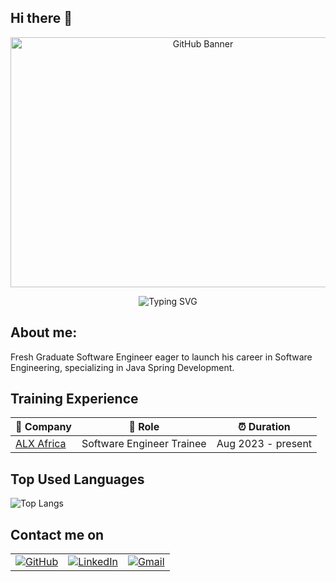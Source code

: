 ## Hi there 👋

<!-- ----------- HEAD SECTION ------------ -->

<p align="center">
    <img src="https://user-images.githubusercontent.com/74038190/212749695-a6817c5a-a794-462b-afca-1b5ce7dd5e63.gif" alt="GitHub Banner" width="600" height="400"/>
</p>

<p align="center">
    <img src="https://readme-typing-svg.herokuapp.com?font=Fira+Code&size=25&pause=1000&center=true&vCenter=true&random=false&width=500&height=65&lines=Hi+there+%F0%9F%91%8B%2C+I'm+Mohamed+Yehia;A+Software+Engineer+%F0%9F%92%BB" alt="Typing SVG" />
</p><!--
**MohamedYehia20m/MohamedYehia20m** is a ✨ _special_ ✨ repository because its `README.md` (this file) appears on your GitHub profile.
# ✨ Mohamed Sherif  <a href="https://www.linkedin.com/in/Mohd-Sherif"><img width="32px" alt="LinkedIn" title="LinkedIn" src="https://upload.wikimedia.org/wikipedia/commons/c/ca/LinkedIn_logo_initials.png"/></a>
**` Electronics, Communication and Computer Engineer `**

---
<!-- ----------- BODY SECTION ------------ -->

## About me:
Fresh Graduate Software Engineer eager to launch his career in Software Engineering, specializing in Java Spring Development.


## Training Experience

| 🏢 Company                                     | 💼 Role                     | ⏰ Duration          |
|------------------------------------------------|-----------------------------|---------------------|
| [ALX Africa](https://www.alxafrica.com/egypt/) | Software Engineer Trainee   | Aug 2023 - present |

## Top Used Languages

<p>
    <img src="https://github-readme-stats.vercel.app/api/top-langs/?username=MohamedYehia20m&layout=donut" alt="Top Langs">
</p>

## Contact me on

<div align="center">
    <table>
        <tr>
            <td><a href="https://github.com/MohamedYehia20m/"><img src="https://img.shields.io/github/followers/sayannath.svg?label=GitHub&style=social" alt="GitHub"></a></td>
            <td><a href="https://www.linkedin.com/in/mohamed-yehia-578348bb/"><img src="https://img.shields.io/badge/LinkedIn--_.svg?style=social&logo=linkedin" alt="LinkedIn"></a></td>
            <td><a href="mailto:medoyehia2001@gmail.com"><img src="https://img.shields.io/badge/Gmail--_.svg?style=social&logo=gmail" alt="Gmail"></a></td>
        </tr>
    </table>
</div>
